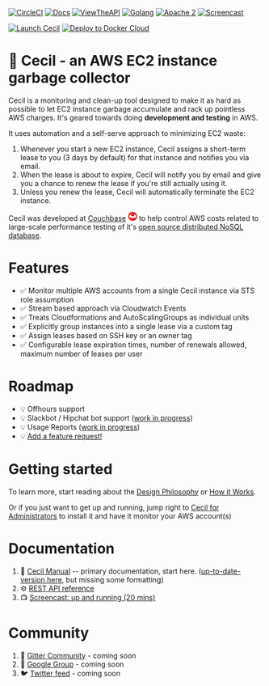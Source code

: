 [![CircleCI](https://circleci.com/gh/tleyden/cecil.svg?style=svg&circle-token=95a33d3c7729a0423eb4acdf306a8ebf398647d3)](https://circleci.com/gh/tleyden/cecil) [![Docs](https://img.shields.io/badge/Docs-latest-brightgreen.svg)](http://tleyden-misc.s3.amazonaws.com/cecil/index.html) [![ViewTheAPI](https://img.shields.io/badge/REST%20API-latest-brightgreen.svg)](http://cecil.viewtheapi.io)  [![Golang](https://img.shields.io/badge/Go-1.8-blue.svg)](https://golang.org/) [![Apache 2](https://img.shields.io/badge/license-Apache%202-blue.svg )](https://www.apache.org/licenses/LICENSE-2.0) [![Screencast](https://img.shields.io/badge/screencast-20mins-yellow.svg )](http://tleyden-misc.s3.amazonaws.com/cecil/CecilScreencastHD.mp4) 

[![Launch Cecil](https://s3.amazonaws.com/cloudformation-examples/cloudformation-launch-stack.png)](https://console.aws.amazon.com/cloudformation/home?region=us-east-1#/stacks/new?stackName=CecilRootStack&templateURL=http://tleyden-misc.s3.amazonaws.com/cecil/cecil-root.template) [![Deploy to Docker Cloud](https://files.cloud.docker.com/images/deploy-to-dockercloud.svg)](https://cloud.docker.com/stack/deploy/?repo=https://github.com/tleyden/cecil) 


# 🤖 Cecil - an AWS EC2 instance garbage collector

Cecil is a monitoring and clean-up tool designed to make it as hard as possible to let EC2 instance garbage accumulate and rack up pointless AWS charges.  It's geared towards doing **development and testing** in AWS.

It uses automation and a self-serve approach to minimizing EC2 waste:

1. Whenever you start a new EC2 instance, Cecil assigns a short-term lease to you (3 days by default) for that instance and notifies you via email.
1. When the lease is about to expire, Cecil will notify you by email and give you a chance to renew the lease if you're still actually using it.
1. Unless you renew the lease, Cecil will automatically terminate the EC2 instance.

Cecil was developed at [Couchbase](http://www.couchbase.com) [![Couchbase](docs/images/couchbase.png)](http://www.couchbase.com) to help control AWS costs related to large-scale performance testing of it's [open source distributed NoSQL database](https://developer.couchbase.com/documentation/server/current/architecture/architecture-intro.html).


# Features

* ✅ Monitor multiple AWS accounts from a single Cecil instance via STS role assumption
* ✅ Stream based approach via Cloudwatch Events
* ✅ Treats Cloudformations and AutoScalingGroups as individual units
* ✅ Explicitly group instances into a single lease via a custom tag
* ✅ Assign leases based on SSH key or an owner tag
* ✅ Configurable lease expiration times, number of renewals allowed, maximum number of leases per user

# Roadmap

* 💡 Offhours support
* 💡 Slackbot / Hipchat bot support ([work in progress](https://github.com/tleyden/cecil/blob/master/docs/index.asciidoc#slack-integration))
* 💡 Usage Reports ([work in progress](https://github.com/tleyden/cecil/issues/122)) 
* 💡 [Add a feature request!](https://github.com/tleyden/cecil/issues/new)

# Getting started

To learn more, start reading about the [Design Philosophy](http://tleyden-misc.s3.amazonaws.com/cecil/index.html#_cecil_design) or [How it Works](http://tleyden-misc.s3.amazonaws.com/cecil/index.html#_cecil_for_administrators#_how_it_works).

Or if you just want to get up and running, jump right to [Cecil for Administrators](http://tleyden-misc.s3.amazonaws.com/cecil/index.html#_cecil_for_administrators) to install it and have it monitor your AWS account(s)

# Documentation

1. 📓 [Cecil Manual](http://tleyden-misc.s3.amazonaws.com/cecil/index.html) -- primary documentation, start here.  ([up-to-date-version here](docs/index.asciidoc), but missing some formatting)
1. ⚙ [REST API reference](http://cecil.viewtheapi.io)
1. 📺 [Screencast: up and running (20 mins)](http://tleyden-misc.s3.amazonaws.com/cecil/CecilScreencastHD.mp4)

# Community

1. 📰 [Gitter Community](https://gitter.im/tleyden/cecil) - coming soon
1. 📮 [Google Group]() - coming soon
1. 🐦 [Twitter feed]() - coming soon


